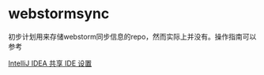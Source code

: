 # webstormsync
初步计划用来存储webstorm同步信息的repo，然而实际上并没有。操作指南可以参考

[IntelliJ IDEA 共享 IDE 设置](https://juejin.im/post/6844903655561232391)
